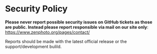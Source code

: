 # Security Policy

**Please never report possible security issues on GitHub tickets as those are public. Instead please report responsible via mail on our site only**:
https://www.zenphoto.org/pages/contact/

Reports should be made with the latest official release or the support/development bulild.
